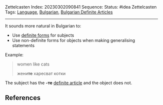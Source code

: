 Zettelcasten Index: 20230302090841
Sequence:
Status: #idea
Zettelcasten Tags: [Language](../map-of-content/Language.md), [Bulgarian](../map-of-content/Bulgarian.md), [Bulgarian Definite Articles](Bulgarian%20Definite%20Articles.md)

---

It sounds more natural in Bulgarian to:

* Use [definite forms](Bulgarian%20Definite%20Articles.md) for subjects
* Use non-definite forms for objects when making generalising statements

Example:

 > 
 > women like cats
 > 
 > жени**те** харесват котки

The subject has the **-те** [definite article](Bulgarian%20Definite%20Articles.md) and the object does not.

## References

